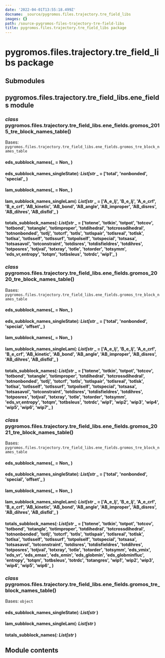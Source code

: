 ```yaml
---
date: '2022-04-01T13:55:18.499Z'
docname: _source/pygromos.files.trajectory.tre_field_libs
images: {}
path: /source-pygromos-files-trajectory-tre-field-libs
title: pygromos.files.trajectory.tre_field_libs package
---
```


# pygromos.files.trajectory.tre_field_libs package

## Submodules

## pygromos.files.trajectory.tre_field_libs.ene_fields module


### _class_ pygromos.files.trajectory.tre_field_libs.ene_fields.gromos_2015_tre_block_names_table()
Bases: `pygromos.files.trajectory.tre_field_libs.ene_fields.gromos_tre_block_names_table`


#### eds_subblock_names(_ = Non_ )

#### eds_subblock_names_singleState(_: List[str_ _ = ['total', 'nonbonded', 'special'_ )

#### lam_subblock_names(_ = Non_ )

#### lam_subblock_names_singleLam(_: List[str_ _ = ['A_e_lj', 'B_e_lj', 'A_e_crf', 'B_e_crf', 'AB_kinetic', 'AB_bond', 'AB_angle', 'AB_improper', 'AB_disres', 'AB_dihres', 'AB_disfld'_ )

#### totals_subblock_names(_: List[str_ _ = ['totene', 'totkin', 'totpot', 'totcov', 'totbond', 'totangle', 'totimproper', 'totdihedral', 'totcrossdihedral', 'totnonbonded', 'totlj', 'totcrf', 'totls', 'totlspair', 'totlsreal', 'totlsk', 'totlsa', 'totlsself', 'totlssurf', 'totpolself', 'totspecial', 'totsasa', 'totsasavol', 'totconstraint', 'totdisres', 'totdisfieldres', 'totdihres', 'totposres', 'totjval', 'totxray', 'totle', 'totorder', 'totsymm', 'eds_vr,entropy', 'totqm', 'totbsleus', 'totrdc', 'wip1'_ )

### _class_ pygromos.files.trajectory.tre_field_libs.ene_fields.gromos_2020_tre_block_names_table()
Bases: `pygromos.files.trajectory.tre_field_libs.ene_fields.gromos_tre_block_names_table`


#### eds_subblock_names(_ = Non_ )

#### eds_subblock_names_singleState(_: List[str_ _ = ['total', 'nonbonded', 'special', 'offset'_ )

#### lam_subblock_names(_ = Non_ )

#### lam_subblock_names_singleLam(_: List[str_ _ = ['A_e_lj', 'B_e_lj', 'A_e_crf', 'B_e_crf', 'AB_kinetic', 'AB_bond', 'AB_angle', 'AB_improper', 'AB_disres', 'AB_dihres', 'AB_disfld'_ )

#### totals_subblock_names(_: List[str_ _ = ['totene', 'totkin', 'totpot', 'totcov', 'totbond', 'totangle', 'totimproper', 'totdihedral', 'totcrossdihedral', 'totnonbonded', 'totlj', 'totcrf', 'totls', 'totlspair', 'totlsreal', 'totlsk', 'totlsa', 'totlsself', 'totlssurf', 'totpolself', 'totspecial', 'totsasa', 'totsasavol', 'totconstraint', 'totdisres', 'totdisfieldres', 'totdihres', 'totposres', 'totjval', 'totxray', 'totle', 'totorder', 'totsymm', 'eds_vr,entropy', 'totqm', 'totbsleus', 'totrdc', 'wip1', 'wip2', 'wip3', 'wip4', 'wip5', 'wip6', 'wip7'_ )

### _class_ pygromos.files.trajectory.tre_field_libs.ene_fields.gromos_2021_tre_block_names_table()
Bases: `pygromos.files.trajectory.tre_field_libs.ene_fields.gromos_tre_block_names_table`


#### eds_subblock_names(_ = Non_ )

#### eds_subblock_names_singleState(_: List[str_ _ = ['total', 'nonbonded', 'special', 'offset'_ )

#### lam_subblock_names(_ = Non_ )

#### lam_subblock_names_singleLam(_: List[str_ _ = ['A_e_lj', 'B_e_lj', 'A_e_crf', 'B_e_crf', 'AB_kinetic', 'AB_bond', 'AB_angle', 'AB_improper', 'AB_disres', 'AB_dihres', 'AB_disfld'_ )

#### totals_subblock_names(_: List[str_ _ = ['totene', 'totkin', 'totpot', 'totcov', 'totbond', 'totangle', 'totimproper', 'totdihedral', 'totcrossdihedral', 'totnonbonded', 'totlj', 'totcrf', 'totls', 'totlspair', 'totlsreal', 'totlsk', 'totlsa', 'totlsself', 'totlssurf', 'totpolself', 'totspecial', 'totsasa', 'totsasavol', 'totconstraint', 'totdisres', 'totdisfieldres', 'totdihres', 'totposres', 'totjval', 'totxray', 'totle', 'totorder', 'totsymm', 'eds_vmix', 'eds_vr', 'eds_emax', 'eds_emin', 'eds_globmin', 'eds_globminfluc', 'entropy', 'totqm', 'totbsleus', 'totrdc', 'totangres', 'wip1', 'wip2', 'wip3', 'wip4', 'wip5', 'wip6'_ )

### _class_ pygromos.files.trajectory.tre_field_libs.ene_fields.gromos_tre_block_names_table()
Bases: `object`


#### eds_subblock_names_singleState(_: List[str_ )

#### lam_subblock_names_singleLam(_: List[str_ )

#### totals_subblock_names(_: List[str_ )
## Module contents
